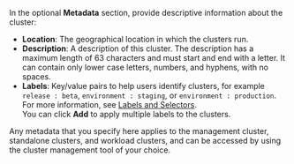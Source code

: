 In the optional **Metadata** section, provide descriptive information about the cluster:

- **Location**: The geographical location in which the clusters run.
- **Description**: A description of this cluster. The description has a maximum length of 63 characters and must start and end with a letter. It can contain only lower case letters, numbers, and hyphens, with no spaces.
- **Labels**: Key/value pairs to help users identify clusters, for example `release : beta`, `environment : staging`, or `environment : production`. For more information, see [Labels and Selectors](https://kubernetes.io/docs/concepts/overview/working-with-objects/labels/).<br />
You can click **Add** to apply multiple labels to the clusters.
<!--![Add cluster metadata](../images/install-v-4metadata.png)-->
Any metadata that you specify here applies to the management cluster, standalone clusters, and workload clusters, and can be accessed by using the cluster management tool of your choice.
